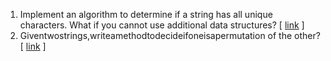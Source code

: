 1.  Implement an algorithm to determine if a string has all unique characters. What if you cannot use additional data structures? [ [link][1] ]
2.  Giventwostrings,writeamethodtodecideifoneisapermutation of the other? [ [link][3] ] 

[1]:https://github.com/inadram/CrackingCode/tree/master/src/main/dataStructures/arraysAndStrings/one
[3]:https://github.com/inadram/CrackingCode/tree/master/src/main/dataStructures/arraysAndStrings/three
